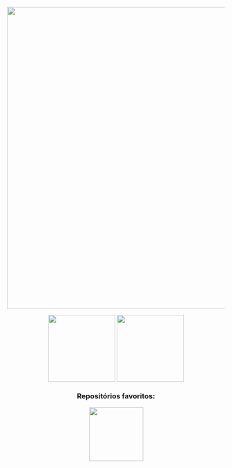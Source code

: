 <p align="center">
  
  <img src="https://wallpaperboat.com/wp-content/uploads/2020/06/05/43833/lo-fi-02.jpg" style="width: 700px;">
 
</p>

<p align="center">
  
  <img align="center" src="https://github-readme-stats.vercel.app/api?username=mateuszebendo&show_icons=true&include_all_commits&count_private=true&custom_title=Github%20Activity&theme=radical" height="155em" />

  <img align="center"  src="https://github-readme-stats.vercel.app/api/top-langs/?username=mateuszebendo&card_width=250&custom_title=Most%20used%20languages&langs_count=8&layout=compact&theme=radical&exclude_repo=segundo-semestre&exclude_repo=prog-estruturada" height="155em" />
  <div = align="center">

  <div align="center">

    
</div>
    <h3>Repositórios favoritos:</h3>
  <a href="https://github.com/mateuszebendo/segundo-semestre">
  <img align="center"  src="https://github-readme-stats.vercel.app/api/pin/?username=mateuszebendo&repo=serratec&hide_border=true&theme=radical" height="125em" />
  </a>
</p>


